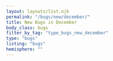 ```yaml
---
layout: layouts/list.njk
permalink: "/bugs/new/december/"
title: New Bugs in December
body_class: bugs
filter_by_tag: "type_bugs_new_december"
type: "bugs"
listing: "bugs"
hemisphere: ""
---
```

